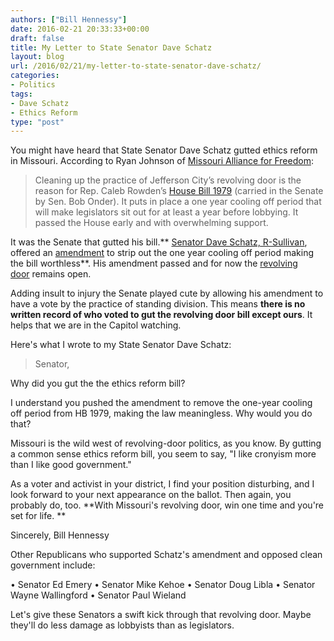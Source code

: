 ```yaml
---
authors: ["Bill Hennessy"]
date: 2016-02-21 20:33:33+00:00
draft: false
title: My Letter to State Senator Dave Schatz
layout: blog
url: /2016/02/21/my-letter-to-state-senator-dave-schatz/
categories:
- Politics
tags:
- Dave Schatz
- Ethics Reform
type: "post"
---
```


You might have heard that State Senator Dave Schatz gutted ethics reform in Missouri. According to Ryan Johnson of [Missouri Alliance for Freedom](https://www.missourifreedom.com):



> Cleaning up the practice of Jefferson City’s revolving door is the reason for Rep. Caleb Rowden’s [House Bill 1979](https://missourifreedom.us10.list-manage2.com/track/click?u=2a23358875aa1838bc974c743&id=1a969cb5f4&e=23eaa27bc8) (carried in the Senate by Sen. Bob Onder). It puts in place a one year cooling off period that will make legislators sit out for at least a year before lobbying. It passed the House early and with overwhelming support.

It was the Senate that gutted his bill.** [Senator Dave Schatz, R-Sullivan](https://missourifreedom.us10.list-manage.com/track/click?u=2a23358875aa1838bc974c743&id=6e9735724c&e=23eaa27bc8), offered an [amendment](https://missourifreedom.us10.list-manage.com/track/click?u=2a23358875aa1838bc974c743&id=0350b5acc4&e=23eaa27bc8) to strip out the one year cooling off period making the bill worthless**. His amendment passed and for now the [revolving door](https://missourifreedom.us10.list-manage.com/track/click?u=2a23358875aa1838bc974c743&id=8070c6a02c&e=23eaa27bc8) remains open.

Adding insult to injury the Senate played cute by allowing his amendment to have a vote by the practice of standing division. This means **there is no written record of who voted to gut the revolving door bill except ours**. It helps that we are in the Capitol watching.



Here's what I wrote to my State Senator Dave Schatz:



> Senator,

Why did you gut the the ethics reform bill?

I understand you pushed the amendment to remove the one-year cooling off period from HB 1979, making the law meaningless. Why would you do that?

Missouri is the wild west of revolving-door politics, as you know. By gutting a common sense ethics reform bill, you seem to say, "I like cronyism more than I like good government."

As a voter and activist in your district, I find your position disturbing, and I look forward to your next appearance on the ballot. Then again, you probably do, too. **With Missouri's revolving door, win one time and you're set for life. **

Sincerely,
Bill Hennessy



Other Republicans who supported Schatz's amendment and opposed clean government include:

• Senator Ed Emery
• Senator Mike Kehoe
• Senator Doug Libla
• Senator Wayne Wallingford
• Senator Paul Wieland

Let's give these Senators a swift kick through that revolving door. Maybe they'll do less damage as lobbyists than as legislators.


